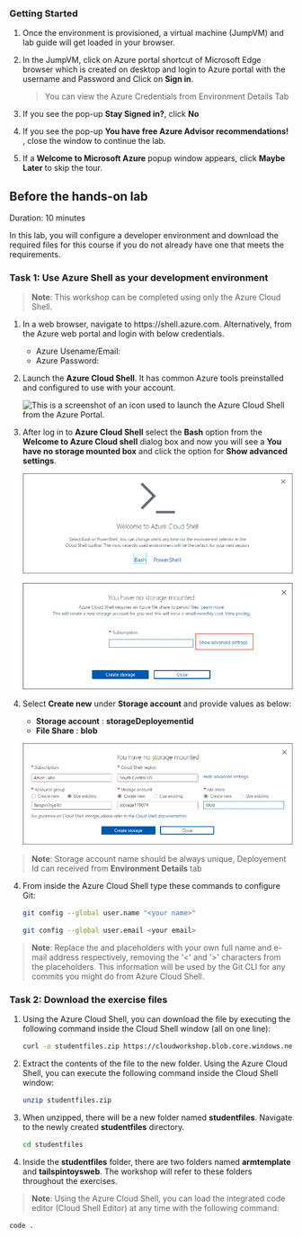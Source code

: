 ### Getting Started

1. Once the environment is provisioned, a virtual machine (JumpVM) and lab guide will get loaded in your browser.

2. In the JumpVM, click on Azure portal shortcut of Microsoft Edge browser which is created on desktop and login to Azure portal with the username **<inject key="AzureAdUserEmail" />** and Password **<inject key="AzureAdUserPassword" />** and Click on **Sign in**.

    > You can view the Azure Credentials from Environment Details Tab

2. If you see the pop-up  **Stay Signed in?**, click **No**

3. If you see the pop-up **You have free Azure Advisor recommendations!** , close the window to continue the lab. 

4. If a **Welcome to Microsoft Azure** popup window appears, click **Maybe Later** to skip the tour.

## Before the hands-on lab

Duration: 10 minutes

In this lab, you will configure a developer environment and download the required files for this course if you do not already have one that meets the requirements.

### Task 1: Use Azure Shell as your development environment

>**Note**: This workshop can be completed using only the Azure Cloud Shell.

1.  In a web browser, navigate to https:<span></span>//shell.azure.com. Alternatively, from the Azure web portal and login with below credentials.
    * Azure Usename/Email: <inject key="AzureAdUserEmail"></inject>
    * Azure Password: <inject key="AzureAdUserPassword"></inject>

1. Launch the **Azure Cloud Shell**. It has common Azure tools preinstalled and configured to use with your account. 

    ![This is a screenshot of an icon used to launch the Azure Cloud Shell from the Azure Portal.](images/Setup/image3.png "Azure Cloud Shell launch icon")
    
2.  After log in to **Azure Cloud Shell** select the **Bash** option from the **Welcome to Azure Cloud shell** dialog box and now you will see a **You have no storage mounted box** and click the option for **Show advanced settings**.

    ![bashstorage](images/image1.png)
    
    ![bashstorage](images/image2.png)

3.  Select **Create new** under **Storage account** and provide values as below:
 
      - **Storage account** : **storageDeployementid**
      - **File Share** : **blob**
      
    ![storage](images/image3.png)          
      
  >**Note**: Storage account name should be always unique, Deployement Id can received from **Environment Details** tab     

4.  From inside the Azure Cloud Shell type these commands to configure Git:

    ```bash
    git config --global user.name "<your name>"
    ```

    ```bash
    git config --global user.email <your email>
    ```

>**Note**: Replace the <your name> and <your email> placeholders with your own full name and e-mail address respectively, removing the '<' and '>' characters from the placeholders. This information will be used by the Git CLI for any commits you might do from Azure Cloud Shell.

### Task 2: Download the exercise files

1.  Using the Azure Cloud Shell, you can download the file by executing the following command inside the Cloud Shell window (all on one line):

    ```bash
    curl -o studentfiles.zip https://cloudworkshop.blob.core.windows.net/agile-continous-delivery/studentfiles.zip
    ```

2.  Extract the contents of the file to the new folder. Using the Azure Cloud Shell, you can execute the following command inside the Cloud Shell window:

    ```bash
    unzip studentfiles.zip
    ```

3.  When unzipped, there will be a new folder named **studentfiles**. Navigate to the newly created **studentfiles** directory.

    ```bash
    cd studentfiles
    ```
   
4.  Inside the **studentfiles** folder, there are two folders named **armtemplate** and **tailspintoysweb**. The workshop will refer to these folders throughout the exercises.

>**Note**: Using the Azure Cloud Shell, you
 can load the integrated code editor (Cloud Shell Editor) at any time with the following command:
```bash
code .
```
